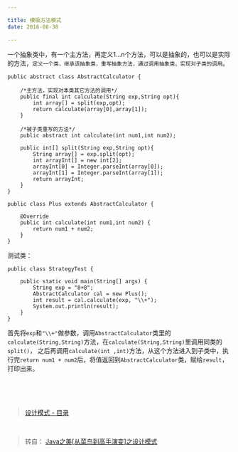 ```yaml
---

title: 模板方法模式
date: 2016-08-30

---
```


一个抽象类中，有一个主方法，再定义1...n个方法，可以是抽象的，也可以是实际的方法，`定义一个类，继承该抽象类，重写抽象方法，通过调用抽象类，实现对子类的调用`。

<!--more-->

```
public abstract class AbstractCalculator {  
      
    /*主方法，实现对本类其它方法的调用*/  
    public final int calculate(String exp,String opt){  
        int array[] = split(exp,opt);  
        return calculate(array[0],array[1]);  
    }  
      
    /*被子类重写的方法*/  
    public abstract int calculate(int num1,int num2);  
      
    public int[] split(String exp,String opt){  
        String array[] = exp.split(opt);  
        int arrayInt[] = new int[2];  
        arrayInt[0] = Integer.parseInt(array[0]);  
        arrayInt[1] = Integer.parseInt(array[1]);  
        return arrayInt;  
    }  
}  
```

```
public class Plus extends AbstractCalculator {  
  
    @Override  
    public int calculate(int num1,int num2) {  
        return num1 + num2;  
    }  
}  
```

测试类：

```
public class StrategyTest {  
  
    public static void main(String[] args) {  
        String exp = "8+8";  
        AbstractCalculator cal = new Plus();  
        int result = cal.calculate(exp, "\\+");  
        System.out.println(result);  
    }  
}  
```

首先将`exp`和`"\\+"`做参数，调用`AbstractCalculator`类里的`calculate(String,String)`方法，在`calculate(String,String)`里调用同类的`split()`，
之后再调用`calculate(int ,int)`方法，从这个方法进入到子类中，执行完`return num1 + num2`后，将值返回到`AbstractCalculator`类，赋给`result`，打印出来。


<br>
<br>
<br>




> [设计模式 - 目录](../2016-08-24-design-pattern/index.html)

<br>

> 转自： [Java之美[从菜鸟到高手演变]之设计模式](http://blog.csdn.net/zhangerqing/article/details/8243942) 
